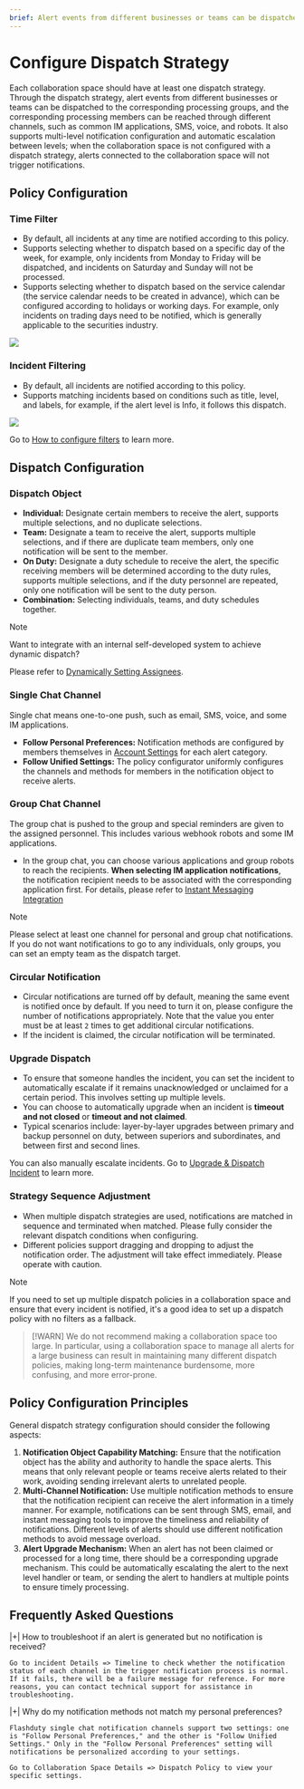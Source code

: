 ```yaml
---
brief: Alert events from different businesses or teams can be dispatched to the corresponding processing groups through dispatch strategies, and can reach the corresponding processing members through various channels
---
```


# Configure Dispatch Strategy

Each collaboration space should have at least one dispatch strategy. Through the dispatch strategy, alert events from different businesses or teams can be dispatched to the corresponding processing groups, and the corresponding processing members can be reached through different channels, such as common IM applications, SMS, voice, and robots. It also supports multi-level notification configuration and automatic escalation between levels; when the collaboration space is not configured with a dispatch strategy, alerts connected to the collaboration space will not trigger notifications.

## Policy Configuration
### Time Filter
- By default, all incidents at any time are notified according to this policy.
- Supports selecting whether to dispatch based on a specific day of the week, for example, only incidents from Monday to Friday will be dispatched, and incidents on Saturday and Sunday will not be processed.
- Supports selecting whether to dispatch based on the service calendar (the service calendar needs to be created in advance), which can be configured according to holidays or working days. For example, only incidents on trading days need to be notified, which is generally applicable to the securities industry.

![](https://fcdoc.github.io/img/zh/flashduty/conf/escalate_rule/1.avif)

### Incident Filtering
- By default, all incidents are notified according to this policy.
- Supports matching incidents based on conditions such as title, level, and labels, for example, if the alert level is Info, it follows this dispatch.

![](https://fcdoc.github.io/img/zh/flashduty/conf/escalate_rule/2.avif)

Go to [How to configure filters](/conf/how_to_filter) to learn more.

## Dispatch Configuration

### Dispatch Object
- **Individual:** Designate certain members to receive the alert, supports multiple selections, and no duplicate selections.
- **Team:** Designate a team to receive the alert, supports multiple selections, and if there are duplicate team members, only one notification will be sent to the member.
- **On Duty:** Designate a duty schedule to receive the alert, the specific receiving members will be determined according to the duty rules, supports multiple selections, and if the duty personnel are repeated, only one notification will be sent to the duty person.
- **Combination:** Selecting individuals, teams, and duty schedules together.

> [!NOTE]
> Want to integrate with an internal self-developed system to achieve dynamic dispatch?
>
> Please refer to [Dynamically Setting Assignees](/advanced/dynamic_notifications).

### Single Chat Channel
Single chat means one-to-one push, such as email, SMS, voice, and some IM applications.

- **Follow Personal Preferences:** Notification methods are configured by members themselves in [Account Settings](/conf/preference) for each alert category.
- **Follow Unified Settings:** The policy configurator uniformly configures the channels and methods for members in the notification object to receive alerts.

### Group Chat Channel

The group chat is pushed to the group and special reminders are given to the assigned personnel. This includes various webhook robots and some IM applications.

- In the group chat, you can choose various applications and group robots to reach the recipients. **When selecting IM application notifications**, the notification recipient needs to be associated with the corresponding application first. For details, please refer to [Instant Messaging Integration](/mixin/instant_messaging/lark)

> [!NOTE]
> Please select at least one channel for personal and group chat notifications. If you do not want notifications to go to any individuals, only groups, you can set an empty team as the dispatch target.

### Circular Notification

- Circular notifications are turned off by default, meaning the same event is notified once by default. If you need to turn it on, please configure the number of notifications appropriately. Note that the value you enter must be at least `2` times to get additional circular notifications.
- If the incident is claimed, the circular notification will be terminated.

### Upgrade Dispatch

- To ensure that someone handles the incident, you can set the incident to automatically escalate if it remains unacknowledged or unclaimed for a certain period. This involves setting up multiple levels.
- You can choose to automatically upgrade when an incident is __timeout and not closed__ or __timeout and not claimed__.
- Typical scenarios include: layer-by-layer upgrades between primary and backup personnel on duty, between superiors and subordinates, and between first and second lines.

You can also manually escalate incidents. Go to [Upgrade & Dispatch Incident](/alter/escalate_incidents) to learn more.

### Strategy Sequence Adjustment
- When multiple dispatch strategies are used, notifications are matched in sequence and terminated when matched. Please fully consider the relevant dispatch conditions when configuring.
- Different policies support dragging and dropping to adjust the notification order. The adjustment will take effect immediately. Please operate with caution.

> [!NOTE]
> If you need to set up multiple dispatch policies in a collaboration space and ensure that every incident is notified, it's a good idea to set up a dispatch policy with no filters as a fallback.

> [!WARN]
> We do not recommend making a collaboration space too large. In particular, using a collaboration space to manage all alerts for a large business can result in maintaining many different dispatch policies, making long-term maintenance burdensome, more confusing, and more error-prone.

## Policy Configuration Principles
General dispatch strategy configuration should consider the following aspects:

1. **Notification Object Capability Matching:** Ensure that the notification object has the ability and authority to handle the space alerts. This means that only relevant people or teams receive alerts related to their work, avoiding sending irrelevant alerts to unrelated people.
2. **Multi-Channel Notification:** Use multiple notification methods to ensure that the notification recipient can receive the alert information in a timely manner. For example, notifications can be sent through SMS, email, and instant messaging tools to improve the timeliness and reliability of notifications. Different levels of alerts should use different notification methods to avoid message overload.
3. **Alert Upgrade Mechanism:** When an alert has not been claimed or processed for a long time, there should be a corresponding upgrade mechanism. This could be automatically escalating the alert to the next level handler or team, or sending the alert to handlers at multiple points to ensure timely processing.

## Frequently Asked Questions

|+| How to troubleshoot if an alert is generated but no notification is received?

    Go to incident Details => Timeline to check whether the notification status of each channel in the trigger notification process is normal. If it fails, there will be a failure message for reference. For more reasons, you can contact technical support for assistance in troubleshooting.

|+| Why do my notification methods not match my personal preferences?

    Flashduty single chat notification channels support two settings: one is "Follow Personal Preferences," and the other is "Follow Unified Settings." Only in the "Follow Personal Preferences" setting will notifications be personalized according to your settings.

    Go to Collaboration Space Details => Dispatch Policy to view your specific settings.